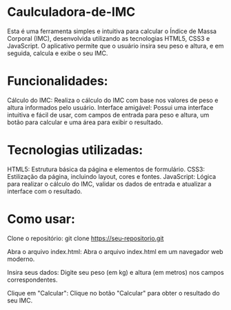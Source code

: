# Caulculadora-de-IMC
Esta é uma ferramenta simples e intuitiva para calcular o Índice de Massa Corporal (IMC), desenvolvida utilizando as tecnologias HTML5, CSS3 e JavaScript. O aplicativo permite que o usuário insira seu peso e altura, e em seguida, calcula e exibe o seu IMC.

# Funcionalidades:

 Cálculo do IMC: Realiza o cálculo do IMC com base nos valores de peso e altura informados pelo usuário.
 Interface amigável: Possui uma interface intuitiva e fácil de usar, com campos de entrada para peso e altura, um botão para calcular e uma área para exibir o resultado.
    
# Tecnologias utilizadas:

HTML5: Estrutura básica da página e elementos de formulário.
CSS3: Estilização da página, incluindo layout, cores e fontes.
JavaScript: Lógica para realizar o cálculo do IMC, validar os dados de entrada e atualizar a interface com o resultado.

# Como usar:

Clone o repositório:
git clone https://seu-repositorio.git

Abra o arquivo index.html:
Abra o arquivo index.html em um navegador web moderno.

Insira seus dados:
Digite seu peso (em kg) e altura (em metros) nos campos correspondentes.

Clique em "Calcular":
Clique no botão "Calcular" para obter o resultado do seu IMC.
